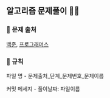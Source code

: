 ## 알고리즘 문제풀이 ✊🏻


### 📕 문제 출처
<a href="https://www.acmicpc.net/">백준</a>, <a href="https://programmers.co.kr/">프로그래머스</a><br>

### 📕 규칙
파일 명 - 문제출처_단계_문제번호_문제이름 <br>

커밋 메세지 - 풀이날짜: 파일이름 <br>
